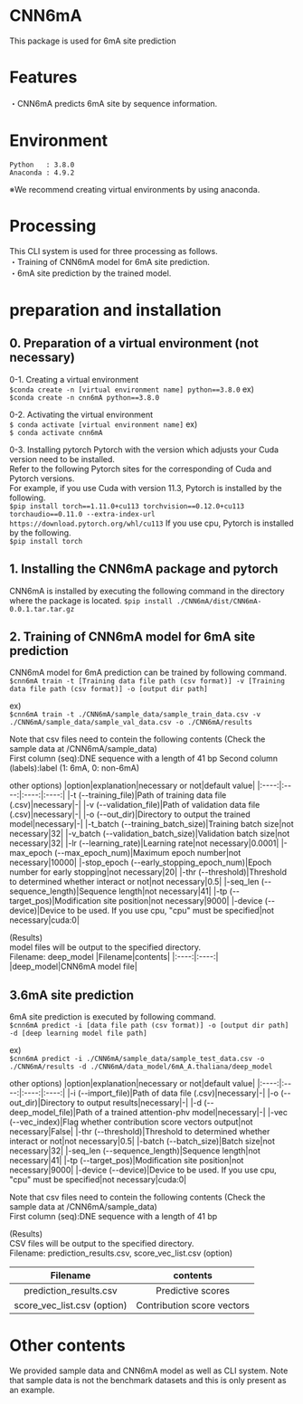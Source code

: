 # CNN6mA
This package is used for 6mA site prediction

# Features
・CNN6mA predicts 6mA site by sequence information.    

# Environment
    Python   : 3.8.0
    Anaconda : 4.9.2
※We recommend creating virtual environments by using anaconda.

# Processing
 This CLI system is used for three processing as follows.  
 ・Training of CNN6mA model for 6mA site prediction.  
 ・6mA site prediction by the trained model.  

# preparation and installation
## 0. Preparation of a virtual environment (not necessary)
0-1. Creating a virtual environment  
    `$conda create -n [virtual environment name] python==3.8.0`
    ex)  
    `$conda create -n cnn6mA python==3.8.0`
      
0-2. Activating the virtual environment  
    `$ conda activate [virtual environment name]`
    ex)  
    `$ conda activate cnn6mA`
    
0-3. Installing pytorch
    Pytorch with the version which adjusts your Cuda version need to be installed.  
    Refer to the following Pytorch sites for the corresponding of Cuda and Pytorch versions.  
    For example, if you use Cuda with version 11.3, Pytorch is installed by the following.  
    `$pip install torch==1.11.0+cu113 torchvision==0.12.0+cu113 torchaudio==0.11.0 --extra-index-url https://download.pytorch.org/whl/cu113`
    If you use cpu, Pytorch is installed by the following.  
    `$pip install torch`
    
## 1. Installing the CNN6mA package and pytorch
CNN6mA is installed by executing the following command in the directory where the package is located.
`$pip install ./CNN6mA/dist/CNN6mA-0.0.1.tar.tar.gz`

## 2. Training of CNN6mA model for 6mA site prediction
CNN6mA model for 6mA prediction can be trained by following command.  
`$cnn6mA train -t [Training data file path (csv format)] -v [Training data file path (csv format)] -o [output dir path]`

ex)  
`$cnn6mA train -t ./CNN6mA/sample_data/sample_train_data.csv -v ./CNN6mA/sample_data/sample_val_data.csv -o ./CNN6mA/results`

Note that csv files need to contein the following contents (Check the sample data at /CNN6mA/sample_data)  
First column (seq):DNE sequence with a length of 41 bp
Second column (labels):label (1: 6mA, 0: non-6mA)  

other options)
|option|explanation|necessary or not|default value|
|:----:|:----:|:----:|:----:|
|-t (--training_file)|Path of training data file (.csv)|necessary|-|
|-v (--validation_file)|Path of validation data file (.csv)|necessary|-|
|-o (--out_dir)|Directory to output the trained model|necessary|-|
|-t_batch (--training_batch_size)|Training batch size|not necessary|32|
|-v_batch (--validation_batch_size)|Validation batch size|not necessary|32|
|-lr (--learning_rate)|Learning rate|not necessary|0.0001|
|-max_epoch (--max_epoch_num)|Maximum epoch number|not necessary|10000|
|-stop_epoch (--early_stopping_epoch_num)|Epoch number for early stopping|not necessary|20|
|-thr (--threshold)|Threshold to determined whether interact or not|not necessary|0.5|
|-seq_len (--sequence_length)|Sequence length|not necessary|41|
|-tp (--target_pos)|Modification site position|not necessary|9000|
|-device (--device)|Device to be used. If you use cpu, "cpu" must be specified|not necessary|cuda:0|

(Results)  
model files will be output to the specified directory.  
Filename: deep_model
|Filename|contents|
|:----:|:----:|
|deep_model|CNN6mA model file|

## 3.6mA site prediction
6mA site prediction is executed by following command.  
`$cnn6mA predict -i [data file path (csv format)] -o [output dir path] -d [deep learning model file path]`

ex)  
`$cnn6mA predict -i ./CNN6mA/sample_data/sample_test_data.csv -o ./CNN6mA/results -d ./CNN6mA/data_model/6mA_A.thaliana/deep_model`

other options)
|option|explanation|necessary or not|default value|
|:----:|:----:|:----:|:----:|
|-i (--import_file)|Path of data file (.csv)|necessary|-|
|-o (--out_dir)|Directory to output results|necessary|-|
|-d (--deep_model_file)|Path of a trained attention-phv model|necessary|-|
|-vec (--vec_index)|Flag whether contribution score vectors output|not necessary|False|
|-thr (--threshold)|Threshold to determined whether interact or not|not necessary|0.5|
|-batch (--batch_size)|Batch size|not necessary|32|
|-seq_len (--sequence_length)|Sequence length|not necessary|41|
|-tp (--target_pos)|Modification site position|not necessary|9000|
|-device (--device)|Device to be used. If you use cpu, "cpu" must be specified|not necessary|cuda:0|

Note that csv files need to contein the following contents (Check the sample data at /CNN6mA/sample_data)  
First column (seq):DNE sequence with a length of 41 bp

(Results)  
CSV files will be output to the specified directory.  
Filename: prediction_results.csv, score_vec_list.csv (option)

|Filename|contents|
|:----:|:----:|
|prediction_results.csv|Predictive scores|
|score_vec_list.csv (option)|Contribution score vectors|

#  Other contents
We provided sample data and CNN6mA model as well as CLI system.
Note that sample data is not the benchmark datasets and this is only present as an example.

              














